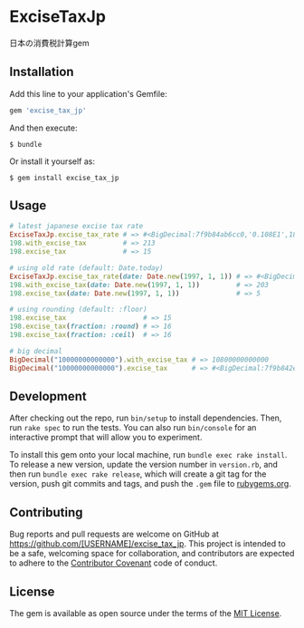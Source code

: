 # ExciseTaxJp

日本の消費税計算gem

## Installation

Add this line to your application's Gemfile:

```ruby
gem 'excise_tax_jp'
```

And then execute:

    $ bundle

Or install it yourself as:

    $ gem install excise_tax_jp

## Usage

```ruby
# latest japanese excise tax rate
ExciseTaxJp.excise_tax_rate # => #<BigDecimal:7f9b84ab6cc0,'0.108E1',18(18)>
198.with_excise_tax         # => 213
198.excise_tax              # => 15

# using old rate (default: Date.today)
ExciseTaxJp.excise_tax_rate(date: Date.new(1997, 1, 1)) # => #<BigDecimal:7f9b84ab6e28,'0.103E1',18(18)>
198.with_excise_tax(date: Date.new(1997, 1, 1))         # => 203
198.excise_tax(date: Date.new(1997, 1, 1))              # => 5

# using rounding (default: :floor)
198.excise_tax                   # => 15
198.excise_tax(fraction: :round) # => 16
198.excise_tax(fraction: :ceil)  # => 16

# big decimal
BigDecimal("10000000000000").with_excise_tax # => 10800000000000
BigDecimal("10000000000000").excise_tax      # => #<BigDecimal:7f9b842ee740,'0.8E12',9(18)>
```

## Development

After checking out the repo, run `bin/setup` to install dependencies. Then, run `rake spec` to run the tests. You can also run `bin/console` for an interactive prompt that will allow you to experiment.

To install this gem onto your local machine, run `bundle exec rake install`. To release a new version, update the version number in `version.rb`, and then run `bundle exec rake release`, which will create a git tag for the version, push git commits and tags, and push the `.gem` file to [rubygems.org](https://rubygems.org).

## Contributing

Bug reports and pull requests are welcome on GitHub at https://github.com/[USERNAME]/excise_tax_jp. This project is intended to be a safe, welcoming space for collaboration, and contributors are expected to adhere to the [Contributor Covenant](contributor-covenant.org) code of conduct.


## License

The gem is available as open source under the terms of the [MIT License](http://opensource.org/licenses/MIT).
